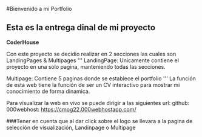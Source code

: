 #Bienvenido a mi Portfolio
## Esta es la entrega dinal de mi proyecto 
**CoderHouse**

Con este proyecto se decidio realizar en 2 secciones las cuales son
LandingPages & Multipages
'''
LandingPage: Unicamente contiene el proyecto en una solo pagina, manteniendo todas las secciones.

Multipage: Contiene 5 paginas donde se establece el portfolio 
'''
La función de esta web tiene la función de ser un CV interactivo para mostrar mi conocimiento de forma dinamica.

Para visualizar la web en vivo se puede dirigir a las siguientes url:
github:
000webhost: https://cmog22.000webhostapp.com/

###Tener en cuenta que al dar click sobre el logo se llevara a la pagina de selección de visualización, Landinpage o Multipage